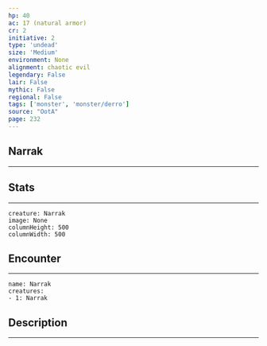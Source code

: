 ```yaml
---
hp: 40
ac: 17 (natural armor)
cr: 2
initiative: 2
type: 'undead'    
size: 'Medium'
environment: None
alignment: chaotic evil
legendary: False
lair: False
mythic: False
regional: False
tags: ['monster', 'monster/derro']
source: "OotA"
page: 232
---
```


## Narrak
---



## Stats
---

```statblock
creature: Narrak
image: None
columnHeight: 500
columnWidth: 500
```

## Encounter
---

```encounter-table
name: Narrak
creatures:
- 1: Narrak
```

## Description
---




